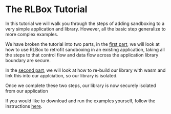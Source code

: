 # The RLBox Tutorial

In this tutorial we will walk you through the steps of adding sandboxing to a
very simple application and library. However, all the basic step generalize
to more complex examples.

We have broken the tutorial into two parts, in the [first
part](./chapters/noop-sandbox.md), we will look at how to use RLBox to retrofit
sandboxing in an existing application, taking all the steps to that control flow
and data flow across the application library boundary are secure.

In the [second part](/chapters/wasm-sandbox.md), we will look at how to
re-build our library with wasm and link this into our applciation, so our
library is isolated.

Once we complete these two steps, our library is now securely isolated
from our application

If you would like to download and run the examples yourself, follow the
instructions [here](/chapters/tutorial-install.md).
